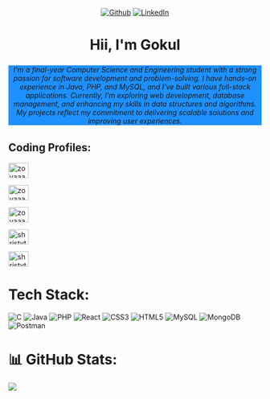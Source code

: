 <div >

 

<p align="center">
 <a href="https://github.com/Gokul30082004" target="_blank"><img alt="Github" src="https://img.shields.io/badge/GitHub-%2312100E.svg?&style=for-the-badge&logo=Github&logoColor=white" /></a> 
 <a href="https://www.linkedin.com/in/dgokulbecs/" target="_blank"><img alt="LinkedIn" src="https://img.shields.io/badge/linkedin-%230077B5.svg?&style=for-the-badge&logo=linkedin&logoColor=white" /></a> 
 
</p>
 
</p>
<div> 


<h1 align="center">Hii, I'm Gokul</h1>
<h5 align="center"></h5>
<h6 align= "center" style="background-color:DodgerBlue;"> I'm a final-year Computer Science and Engineering student with a strong passion for software development and problem-solving. I have hands-on experience in Java, PHP, and MySQL, and I've built various full-stack applications. Currently, I'm exploring web development, database management, and enhancing my skills in data structures and algorithms. My projects reflect my commitment to delivering scalable solutions and improving user experiences.

</h6>


## Coding Profiles:

<p align="left">
<a href="https://leetcode.com/u/dgokulbecs/" target="blank"><img align="center" src="https://raw.githubusercontent.com/rahuldkjain/github-profile-readme-generator/master/src/images/icons/Social/leet-code.svg" alt="zoyaaax" height="30" width="40" /></a>

<a href="https://www.hackerrank.com/profile/dgokulbecs" target="blank"><img align="center" src="https://raw.githubusercontent.com/rahuldkjain/github-profile-readme-generator/master/src/images/icons/Social/hackerrank.svg" alt="zoyaaax" height="30" width="40" /></a>

  <a href="https://www.naukri.com/code360/profile/Gokul_d56" target="blank"><img align="center" src="https://files.codingninjas.in/new-cn-logos-1-1711622387.svg" alt="zoyaaax" height="30" width="40" /></a>
  
<a href="https://www.codechef.com/users/gokul_046" target="blank"><img align="center" src="https://cdn.jsdelivr.net/npm/simple-icons@3.1.0/icons/codechef.svg" alt="shristythakur" height="30" width="40" /></a>

<a href="https://www.geeksforgeeks.org/user/dgokulbecs/" target="blank"><img align="center" src="https://raw.githubusercontent.com/rahuldkjain/github-profile-readme-generator/master/src/images/icons/Social/geeks-for-geeks.svg" alt="shristythb4aj" height="30" width="40" /></a>
</p>


# Tech Stack:
![C](https://img.shields.io/badge/c-%2300599C.svg?style=flat-square&logo=c&logoColor=white) 
![Java](https://img.shields.io/badge/java-%23ED8B00.svg?style=flat-square&logo=java&logoColor=white) 
![PHP](https://img.shields.io/badge/php-%23777BB4.svg?style=flat-square&logo=php&logoColor=white)
![React](https://img.shields.io/badge/react-%2361DAFB.svg?style=flat-square&logo=react&logoColor=white)
![CSS3](https://img.shields.io/badge/css3-%231572B6.svg?style=flat-square&logo=css3&logoColor=white)
![HTML5](https://img.shields.io/badge/html5-%23E34F26.svg?style=flat-square&logo=html5&logoColor=white)
![MySQL](https://img.shields.io/badge/mysql-%2300f.svg?style=flat-square&logo=mysql&logoColor=white) 
![MongoDB](https://img.shields.io/badge/MongoDB-%234ea94b.svg?style=flat-square&logo=mongodb&logoColor=white) 
![Postman](https://img.shields.io/badge/Postman-%23FF6C37.svg?style=flat-square&logo=postman&logoColor=white)


# 📊 GitHub Stats:

![](https://github-readme-stats.vercel.app/api/top-langs?username=gokul30082004&show_icons=true&locale=en&layout=compact)




